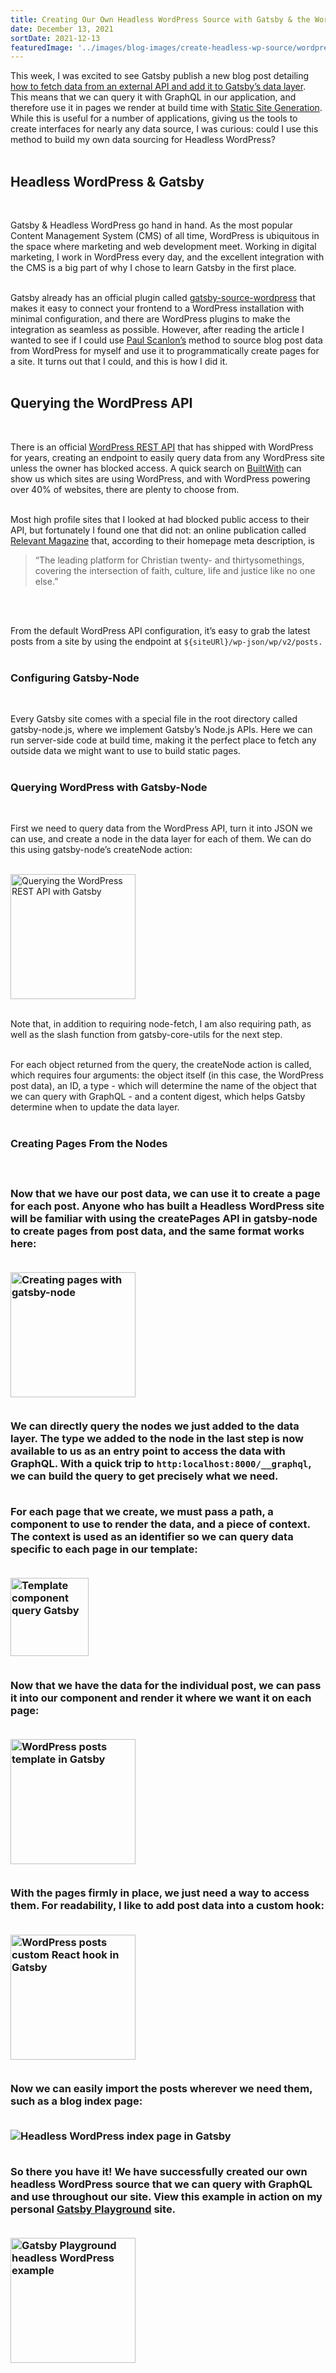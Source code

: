 ```yaml
---
title: Creating Our Own Headless WordPress Source with Gatsby & the WordPress API
date: December 13, 2021
sortDate: 2021-12-13
featuredImage: '../images/blog-images/create-headless-wp-source/wordpress-stock-image.jpg'
---
```


<div class="text-gray-900 text-left text-2xl md:text-xl">
This week, I was excited to see Gatsby publish a new blog post detailing <a class="text-purple-600 hover:text-purple-400" href="https://www.gatsbyjs.com/blog/fetch-data-from-the-new-york-times-api-using-ssg/" rel="noopener noreferrer nofollow" target="_blank">how to fetch data from an external API and add it to Gatsby’s data layer</a>. This means that we can query it with GraphQL in our application, and therefore use it in pages we render at build time with <a class="text-purple-600 hover:text-purple-400" href="https://www.gatsbyjs.com/docs/glossary/static-site-generator/" rel="noopener noreferrer nofollow" target="_blank">Static Site Generation</a>. While this is useful for a number of applications, giving us the tools to create interfaces for nearly any data source, I was curious: could I use this method to build my own data sourcing for Headless WordPress?<br><br>

<h2 class="text-gray-700 text-5xl">Headless WordPress & Gatsby</h2><br>

Gatsby & Headless WordPress go hand in hand. As the most popular Content Management System (CMS) of all time, WordPress is ubiquitous in the space where marketing and web development meet. Working in digital marketing, I work in WordPress every day, and the excellent integration with the CMS is a big part of why I chose to learn Gatsby in the first place.<br><br>

Gatsby already has an official plugin called <a class="text-purple-600 hover:text-purple-400" href="https://www.gatsbyjs.com/plugins/gatsby-source-wordpress/?=wordpress" rel="noopener noreferrer nofollow" target="_blank">gatsby-source-wordpress</a> that makes it easy to connect your frontend to a WordPress installation with minimal configuration, and there are WordPress plugins to make the integration as seamless as possible. However, after reading the article I wanted to see if I could use <a class="text-purple-600 hover:text-purple-400" href="https://www.gatsbyjs.com/contributors/paul-scanlon" rel="noopener noreferrer nofollow" target="_blank">Paul Scanlon’s</a> method to source blog post data from WordPress for myself and use it to programmatically create pages for a site. It turns out that I could, and this is how I did it.<br><br>

<h2 class="text-gray-700 text-5xl">Querying the WordPress API</h2><br>

There is an official <a class="text-purple-600 hover:text-purple-400" href="https://developer.wordpress.org/rest-api/" rel="noopener noreferrer nofollow" target="_blank">WordPress REST API</a> that has shipped with WordPress for years, creating an endpoint to easily query data from any WordPress site unless the owner has blocked access. A quick search on <a class="text-purple-600 hover:text-purple-400" href="https://builtwith.com/" rel="noopener noreferrer nofollow" target="_blank">BuiltWith</a> can show us which sites are using WordPress, and with WordPress powering over 40% of websites, there are plenty to choose from.<br><br>

Most high profile sites that I looked at had blocked public access to their API, but fortunately I found one that did not: an online publication called <a class="text-purple-600 hover:text-purple-400" href="https://www.relevantmagazine.com/" rel="noopener noreferrer nofollow" target="_blank">Relevant Magazine</a> that, according to their homepage meta description, is <blockquote>“The leading platform for Christian twenty- and thirtysomethings, covering the intersection of faith, culture, life and justice like no one else.”</blockquote><br><br>

From the default WordPress API configuration, it’s easy to grab the latest posts from a site by using the endpoint at `${siteURl}/wp-json/wp/v2/posts.`<br><br>

<h3 class="text-gray-600 text-4xl">Configuring Gatsby-Node</h3><br>

Every Gatsby site comes with a special file in the root directory called gatsby-node.js, where we implement Gatsby’s Node.js APIs. Here we can run server-side code at build time, making it the perfect place to fetch any outside data we might want to use to build static pages.<br><br>

<h3 class="text-gray-600 text-4xl">Querying WordPress with Gatsby-Node</h3><br>

First we need to query data from the WordPress API, turn it into JSON we can use, and create a node in the data layer for each of them. We can do this using gatsby-node’s createNode action:<br><br>

<img src="../images/blog-images/create-headless-wp-source/query-wordpress-gatsby-node.png" alt="Querying the WordPress REST API with Gatsby" height="200" /><br><br>

Note that, in addition to requiring node-fetch, I am also requiring path, as well as the slash function from gatsby-core-utils for the next step.<br><br>

For each object returned from the query, the createNode action is called, which requires four arguments: the object itself (in this case, the WordPress post data), an ID, a type - which will determine the name of the object that we can query with GraphQL - and a content digest, which helps Gatsby determine when to update the data layer.<br><br>

<h3 class="text-gray-600 text-4xl">Creating Pages From the Nodes<h3><br>

Now that we have our post data, we can use it to create a page for each post. Anyone who has built a Headless WordPress site will be familiar with using the createPages API in gatsby-node to create pages from post data, and the same format works here:<br><br>

<img src="../images/blog-images/create-headless-wp-source/create-pages-wordpress-gatsby-node.png" alt="Creating pages with gatsby-node" height="200" /><br><br>

We can directly query the nodes we just added to the data layer. The type we added to the node in the last step is now available to us as an entry point to access the data with GraphQL. With a quick trip to `http:localhost:8000/__graphql`, we can build the query to get precisely what we need.<br><br>

For each page that we create, we must pass a path, a component to use to render the data, and a piece of context. The context is used as an identifier so we can query data specific to each page in our template:<br><br>

<img src="../images/blog-images/create-headless-wp-source/wp-post-query.png" alt="Template component query Gatsby" height="125" /><br><br>

Now that we have the data for the individual post, we can pass it into our component and render it where we want it on each page:<br><br>

<img  src="../images/blog-images/create-headless-wp-source/wordpress-post-template.png" alt="WordPress posts template in Gatsby" height="200" /><br><br>

With the pages firmly in place, we just need a way to access them. For readability, I like to add post data into a custom hook:<br><br>

<img src="../images/blog-images/create-headless-wp-source/wordpress-posts-custom-react-hookl.png" alt="WordPress posts custom React hook in Gatsby" height="200" /><br><br>

Now we can easily import the posts wherever we need them, such as a blog index page:<br><br>

<img src="../images/blog-images/create-headless-wp-source/gatsby-wordpress-blog-index.png" alt="Headless WordPress index page in Gatsby" className="h-10" /><br><br>

So there you have it! We have successfully created our own headless WordPress source that we can query with GraphQL and use throughout our site. View this example in action on my personal <a class="text-purple-600 hover:text-purple-400" href="https://gatsby-playground-site.netlify.app/" rel="noopener noreferrer nofollow" target="_blank">Gatsby Playground</a> site.<br><br>

<img src="../images/blog-images/create-headless-wp-source/gatsby-playground-blog.png" alt="Gatsby Playground headless WordPress example" height="200" /><br><br>

</div>
